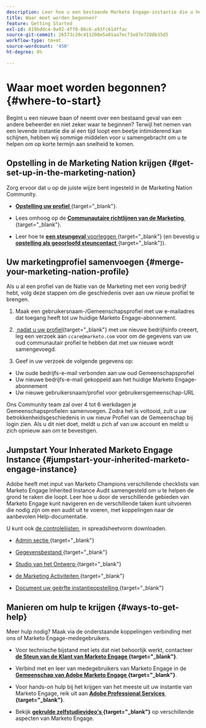 ```yaml
---
description: Leer hoe u een bestaande Marketo Engage-instantie die u hebt overgeërfd, optimaliseert en schaalt. Volg de controlelijst aan controle admin montages en handhaaf gegevensbestandhygiëne.
title: Waar moet worden begonnen?
feature: Getting Started
exl-id: 819bddc4-0a92-4ff0-86c6-a93fc61dffac
source-git-commit: 26573c20c411208e5a01aa7ec73a97e7208b35d5
workflow-type: tm+mt
source-wordcount: '450'
ht-degree: 0%

---
```


# Waar moet worden begonnen? {#where-to-start}

Begint u een nieuwe baan of neemt over een bestaand geval van een andere beheerder en niet zeker waar te beginnen? Terwijl het nemen van een levende instantie die al een tijd loopt een beetje intimiderend kan schijnen, hebben wij sommige middelen voor u samengebracht om u te helpen om op korte termijn aan snelheid te komen.

## Opstelling in de Marketing Nation krijgen {#get-set-up-in-the-marketing-nation}

Zorg ervoor dat u op de juiste wijze bent ingesteld in de Marketing Nation Community.

* [**Opstelling uw profiel** &#x200B;](https://nation.marketo.com/){target="_blank"}.

* Lees omhoog op de [**Communautaire richtlijnen van de Marketing** &#x200B;](https://nation.marketo.com/t5/community-guidelines/ct-p/community-guidelines){target="_blank"}.

* Leer hoe te [**een steungeval** voorleggen &#x200B;](https://nation.marketo.com/t5/Knowledgebase/Submitting-a-Support-Case-to-Marketo-Support/ta-p/252201){target="_blank"} (en bevestig u [**opstelling als geoorloofd steuncontact** &#x200B;](https://nation.marketo.com/t5/Knowledgebase/Managing-Authorized-Support-Contacts/ta-p/254341){target="_blank"}).

## Uw marketingprofiel samenvoegen {#merge-your-marketing-nation-profile}

Als u al een profiel van de Natie van de Marketing met een vorig bedrijf hebt, volg deze stappen om die geschiedenis over aan uw nieuw profiel te brengen.

1. Maak een gebruikersnaam-/Gemeenschapsprofiel met uw e-mailadres dat toegang heeft tot uw huidige Marketo Engage-abonnement.

1. [&#x200B; nadat u uw profiel &#x200B;](https://nation.marketo.com/){target="_blank"} met uw nieuwe bedrijfsinfo creeert, leg een verzoek aan `ccare@marketo.com` voor om de gegevens van uw oud communautair profiel te hebben dat met uw nieuwe wordt samengevoegd.

1. Geef in uw verzoek de volgende gegevens op:

* Uw oude bedrijfs-e-mail verbonden aan uw oud Gemeenschapsprofiel
* Uw nieuwe bedrijfs-e-mail gekoppeld aan het huidige Marketo Engage-abonnement
* Uw nieuwe gebruikersnaam/profiel voor gebruikersgemeenschap-URL

Ons Community team zal over 4 tot 6 werkdagen je Gemeenschapsprofielen samenvoegen. Zodra het is voltooid, zult u uw betrokkenheidsgeschiedenis in uw nieuw Profiel van de Gemeenschap bij login zien. Als u dit niet doet, meldt u zich af van uw account en meldt u zich opnieuw aan om te bevestigen.

## Jumpstart Your Inherated Marketo Engage Instance  {#jumpstart-your-inherited-marketo-engage-instance}

Adobe heeft met input van Marketo Champions verschillende checklists van Marketo Engage Inherited Instance Audit samengesteld om u te helpen de grond te raken die loopt. Leer hoe u door de verschillende gebieden van Marketo Engage kunt navigeren en de verschillende taken kunt uitvoeren die nodig zijn om een audit uit te voeren, met koppelingen naar de aanbevolen Help-documentatie.

U kunt ook [&#x200B; de controlelijsten &#x200B;](/help/marketo/getting-started/inheriting-a-marketo-engage-instance/assets/adobe-marketo-engage-inherited-instance-admin-checklist.xlsx) in spreadsheetvorm downloaden.

* [&#x200B; Admin sectie &#x200B;](/help/marketo/getting-started/inheriting-a-marketo-engage-instance/admin-section-checklist.md){target="_blank"}

* [&#x200B; Gegevensbestand &#x200B;](/help/marketo/getting-started/inheriting-a-marketo-engage-instance/database-checklist.md){target="_blank"}

* [&#x200B; Studio van het Ontwerp &#x200B;](/help/marketo/getting-started/inheriting-a-marketo-engage-instance/design-studio-checklist.md){target="_blank"}

* [&#x200B; de Marketing Activiteiten &#x200B;](/help/marketo/getting-started/inheriting-a-marketo-engage-instance/marketing-activities-checklist.md){target="_blank"}

* [&#x200B; Document uw geërfte instantieopstelling &#x200B;](/help/marketo/getting-started/inheriting-a-marketo-engage-instance/document-your-setup.md){target="_blank"}

## Manieren om hulp te krijgen {#ways-to-get-help}

Meer hulp nodig? Maak via de onderstaande koppelingen verbinding met ons of Marketo Engage-medegebruikers.

* Voor technische bijstand met iets dat niet behoorlijk werkt, contacteer **[de Steun van de Klant van Marketo Engage &#x200B;](https://nation.marketo.com/t5/Support/ct-p/Support){target="_blank"}**.

* Verbind met en leer van medegebruikers van Marketo Engage in de **[Gemeenschap van Adobe Marketo Engage &#x200B;](https://nation.marketo.com/){target="_blank"}**.

* Voor hands-on hulp bij het krijgen van het meeste uit uw instantie van Marketo Engage, reik uit aan **[Adobe Professional Services &#x200B;](https://business.adobe.com/products/marketo/services-support.html){target="_blank"}**.

* Bekijk **[gekrulde zelfstudievideo&#39;s &#x200B;](https://experienceleague.adobe.com/docs/marketo-learn/tutorials/overview.html?lang=nl-NL){target="_blank"}** op verschillende aspecten van Marketo Engage.
